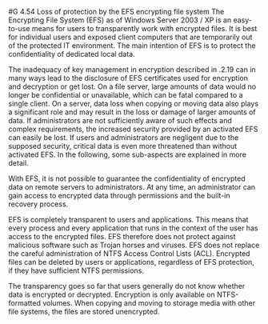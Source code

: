 #G 4.54 Loss of protection by the EFS encrypting file system
The Encrypting File System (EFS) as of Windows Server 2003 / XP is an easy-to-use means for users to transparently work with encrypted files. It is best for individual users and exposed client computers that are temporarily out of the protected IT environment. The main intention of EFS is to protect the confidentiality of dedicated local data.

The inadequacy of key management in encryption described in  .2.19 can in many ways lead to the disclosure of EFS certificates used for encryption and decryption or get lost. On a file server, large amounts of data would no longer be confidential or unavailable, which can be fatal compared to a single client. On a server, data loss when copying or moving data also plays a significant role and may result in the loss or damage of larger amounts of data. If administrators are not sufficiently aware of such effects and complex requirements, the increased security provided by an activated EFS can easily be lost. If users and administrators are negligent due to the supposed security, critical data is even more threatened than without activated EFS. In the following, some sub-aspects are explained in more detail.

With EFS, it is not possible to guarantee the confidentiality of encrypted data on remote servers to administrators. At any time, an administrator can gain access to encrypted data through permissions and the built-in recovery process.

EFS is completely transparent to users and applications. This means that every process and every application that runs in the context of the user has access to the encrypted files. EFS therefore does not protect against malicious software such as Trojan horses and viruses. EFS does not replace the careful administration of NTFS Access Control Lists (ACL). Encrypted files can be deleted by users or applications, regardless of EFS protection, if they have sufficient NTFS permissions.

The transparency goes so far that users generally do not know whether data is encrypted or decrypted. Encryption is only available on NTFS-formatted volumes. When copying and moving to storage media with other file systems, the files are stored unencrypted.



